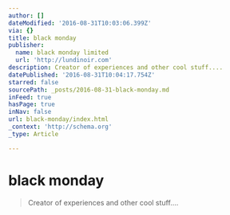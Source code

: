 ```yaml
---
author: []
dateModified: '2016-08-31T10:03:06.399Z'
via: {}
title: black monday
publisher:
  name: black monday limited
  url: 'http://lundinoir.com'
description: Creator of experiences and other cool stuff....
datePublished: '2016-08-31T10:04:17.754Z'
starred: false
sourcePath: _posts/2016-08-31-black-monday.md
inFeed: true
hasPage: true
inNav: false
url: black-monday/index.html
_context: 'http://schema.org'
_type: Article

---
```

# black monday

> Creator of experiences and other cool stuff....